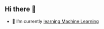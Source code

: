 ## Hi there 👋

- 🌱 I’m currently [learning Machine Learning](https://github.com/ant-iac/learning-machine-learning)

<!--
**ant-iac/ant-iac** is a ✨ _special_ ✨ repository because its `README.md` (this file) appears on your GitHub profile.

Here are some ideas to get you started:

- 🔭 I’m currently working on ...
- 🌱 I’m currently learning ...
- 👯 I’m looking to collaborate on ...
- 🤔 I’m looking for help with ...
- 💬 Ask me about ...
- 📫 How to reach me: ...
- ⚡ Fun fact: my avatar is generated with [realcyguy/trianglify-generator](https://github.com/realcyguy/trianglify-generator)
-->

